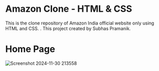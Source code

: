 # Amazon Clone - HTML & CSS

This is the clone repository of Amazon India official website only using HTML and CSS. . This project created by Subhas Pramanik.

 # Home Page

 ![Screenshot 2024-11-30 213558](https://github.com/user-attachments/assets/783f45cd-ca18-4e5a-8575-2e50c835c887)
